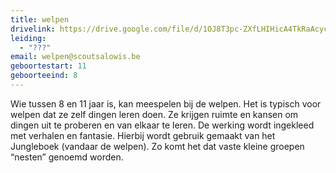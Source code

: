 ```yaml
---
title: welpen
drivelink: https://drive.google.com/file/d/1OJ8T3pc-ZXfLHIHicA4TkRaAcycQnkb4/preview
leiding:
  - "???"
email: welpen@scoutsalowis.be
geboortestart: 11
geboorteeind: 8
---
```


Wie tussen 8 en 11 jaar is, kan meespelen bij de welpen.
Het is typisch voor welpen dat ze zelf dingen leren doen.
Ze krijgen ruimte en kansen om dingen uit te proberen en van elkaar te leren.
De werking wordt ingekleed met verhalen en fantasie.
Hierbij wordt gebruik gemaakt van het Jungleboek (vandaar de welpen).
Zo komt het dat vaste kleine groepen “nesten” genoemd worden.
